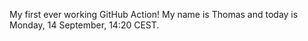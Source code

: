 My first ever working GitHub Action!
My name is Thomas and today is Monday, 14 September, 14:20 CEST. 
